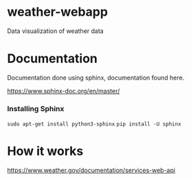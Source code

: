 # weather-webapp
 Data visualization of weather data

# Documentation

Documentation done using sphinx, documentation found here.

https://www.sphinx-doc.org/en/master/

### Installing Sphinx
```sudo apt-get install python3-sphinx```
```pip install -U sphinx```

# How it works

https://www.weather.gov/documentation/services-web-api